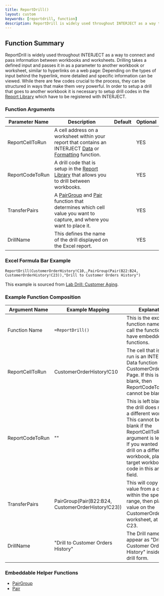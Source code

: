 ```yaml
---
title: ReportDrill()
layout: custom
keywords: [reportdrill, function]
description: ReportDrill is widely used throughout INTERJECT as a way to connect and pass information between workbooks and worksheets. 
---
```


## Function Summary

ReportDrill is widely used throughout INTERJECT as a way to connect and pass information between workbooks and worksheets. Drilling takes a defined input and passes it in as a parameter to another workbook or worksheet, similar to hyperlinks on a web page: Depending on the types of input behind the hyperlink, more detailed and specific information can be viewed. While there are few codes crucial to the process, they can be structured in ways that make them very powerful. In order to setup a drill that goes to another workbook it is necessary to setup drill codes in the [Report Library](/wGetStarted/L-Create-UpdatingReportLibrary#adding-a-drill-code-to-a-report) which have to be registered with INTERJECT.

### Function Arguments

| Parameter Name  | Description                                                                                                                                                                                | Default | Optional |
|-----------------|--------------------------------------------------------------------------------------------------------------------------------------------------------------------------------------------|---------|----------|
| ReportCellToRun | A cell address on a worksheet within your report that contains an INTERJECT [Data](Data-Functions-Landing.html) or [Formatting](Formatting-Functions-Landing.html) function.               |         | YES      |
| ReportCodeToRun | A drill code that is setup in the [Report Library](/wGetStarted/L-Create-UpdatingReportLibrary#adding-a-drill-code-to-a-report) that allows you to drill between workbooks. |         | YES      |
| TransferPairs   | A [PairGroup](Pairgroup.html) and [Pair](Pair.html) function that determines which cell value you want to capture, and where you want to place it.                       |         | YES      |
| DrillName       | This defines the name of the drill displayed on the Excel report.                                                                                                                          |         | YES      |


### Excel Formula Bar Example

```Excel
ReportDrill(CustomerOrderHistory!C10,,PairGroup(Pair(B22:B24, CustomerOrderHistory!C23)),"Drill to Customer Orders History")
```
This example is sourced from [Lab Drill: Customer Aging](/wGetStarted/L-Drill-CustomerAging.html).

### Example Function Composition

| Argument Name   | Example Mapping                                    | Explanation                                                                                                                                                                                                                                                           |
|-----------------|----------------------------------------------------|-----------------------------------------------------------------------------------------------------------------------------------------------------------------------------------------------------------------------------------------------------------------------|
| Function Name   | `=ReportDrill()`                                   | This is the excel function name used to call the function. It can have embedded functions.                                                                                                                                                                            |
| ReportCellToRun | CustomerOrderHistory!C10                           | The cell that is being run is an INTERJECT Data function on the CustomerOrderHistory Page. If this is left blank, then ReportCodeToRun cannot be blank.                                                                                                               |
| ReportCodeToRun | ""                                                 | This is left blank since the drill does not go to a different workbook. This cannot be left blank if the ReportCellToRun argument is left blank. If you wanted to run a drill on a different workbook, place the target workbook's drill code in this argument field. |
| TransferPairs   | PairGroup(Pair(B22:B24, CustomerOrderHistory!C23)) | This will copy a cell value from a cell within the specified range, then place that value on the CustomerOrderHistory worksheet, at cell C23.                                                                                                                         |
| DrillName       | "Drill to Customer Orders History"                 | The Drill name will appear as "Drill to Customer Orders History" inside of the drill form.                                                                                                                                                                            |

### Embeddable Helper Functions

* [PairGroup](Pairgroup.html)
* [Pair](Pair.html)


